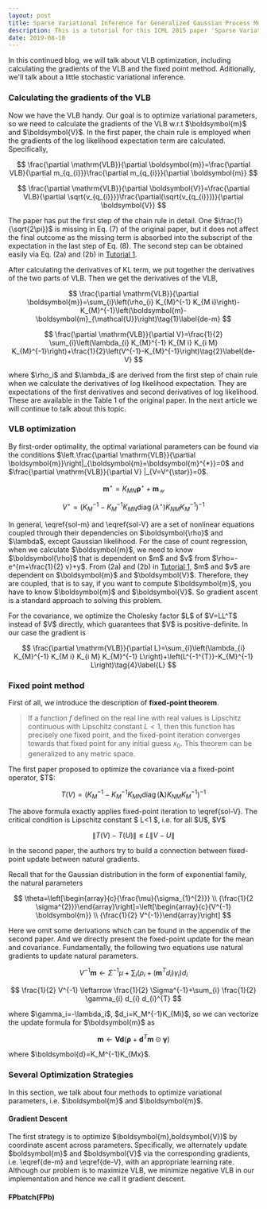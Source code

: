 ```yaml
---
layout: post
title: Sparse Variational Inference for Generalized Gaussian Process Models - Tutorial 2
description: This is a tutorial for this ICML 2015 paper 'Sparse Variational Inference for Generalized Gaussian Process Models'. It covers fixed point method, stochastic variational inference and some experiments.
date: 2019-08-10
---
```

<p>
In this continued blog, we will talk about VLB optimization, including calculating the gradients of the VLB and the fixed point method. Aditionally, we'll talk about a little stochastic variational inference.
</p>

### Calculating the gradients of the VLB
<p>
Now we have the VLB handy. Our goal is to optimize variational parameters, so we need to calculate the gradients of the VLB w.r.t $\boldsymbol{m}$ and $\boldsymbol{V}$. In the first paper, the chain rule is employed when the gradients of the log likelihood expectation term are calculated. Specifically, 
</p>

$$
\frac{\partial \mathrm{VLB}}{\partial \boldsymbol{m}}=\frac{\partial VLB}{\partial m_{q_{i}}}\frac{\partial m_{q_{i}}}{\partial \boldsymbol{m}}
$$

$$
\frac{\partial \mathrm{VLB}}{\partial \boldsymbol{V}}=\frac{\partial VLB}{\partial \sqrt{v_{q_{i}}}}\frac{\partial(\sqrt{v_{q_{i}}})}{\partial \boldsymbol{V}}
$$

<p>
The paper has put the first step of the chain rule in detail. One $\frac{1}{\sqrt{2\pi}}$ is missing in Eq. (7) of the original paper, but it does not affect the final outcome as the missing term is absorbed into the subscript of the expectation in the last step of Eq. (8). The second step can be obtained easily via Eq. (2a) and (2b) in <a href="https://kaikaizhao.github.io/notes/2019/08/09/Sparse-Variational-Inference-for-Generalized-Gaussian-Process-Models" target="_blank">Tutorial 1</a>.
</p>

<p>
After calculating the derivatives of KL term, we put together the derivatives of the two parts of VLB. Then we get the derivatives of the VLB,
</p>

$$
    \frac{\partial \mathrm{VLB}}{\partial \boldsymbol{m}}=\sum_{i}\left(\rho_{i} K_{M}^{-1} K_{M i}\right)-K_{M}^{-1}\left(\boldsymbol{m}-\boldsymbol{m}_{\mathcal{U}}\right)\tag{1}\label{de-m}
$$

$$
\frac{\partial \mathrm{VLB}}{\partial V}=\frac{1}{2} \sum_{i}\left(\lambda_{i} K_{M}^{-1} K_{M i} K_{i M} K_{M}^{-1}\right)+\frac{1}{2}\left(V^{-1}-K_{M}^{-1}\right)\tag{2}\label{de-V}
$$

<p>where $\rho_i$ and $\lambda_i$ are derived from the first step of chain rule when we calculate the derivatives of log likelihood expectation. They are expectations of the first derivatives and second derivatives of log likelihood. These are available in the Table 1 of the original paper. In the next article we will continue to talk about this topic.</p>

### VLB optimization
<p>
By first-order optimality, the optimal variational parameters can be found via the conditions $\left.\frac{\partial \mathrm{VLB}}{\partial \boldsymbol{m}}\right|_{\boldsymbol{m}=\boldsymbol{m}^{*}}=0$ and $\frac{\partial \mathrm{VLB}}{\partial V} |_{V=V^{\star}}=0$.
</p>

$$
\boldsymbol{m}^{\star}=K_{M N} \boldsymbol{\rho}^{\star}+\boldsymbol{m}_{\mathcal{U}}
\tag{3a}\label{sol-m}
$$

$$
V^{\star}=\left(K_{M}^{-1}-K_{M}^{-1} K_{M N} \operatorname{diag}\left(\lambda^{\star}\right) K_{N M} K_{M}^{-1}\right)^{-1}\tag{3b}\label{sol-V}
$$

<p>
In general, \eqref{sol-m} and \eqref{sol-V} are a set of nonlinear equations coupled through their dependencies on $\boldsymbol{\rho}$ and $\lambda$, except Gaussian likelihood. For the case of count regression, when we calculate $\boldsymbol{m}$, we need to know $\boldsymbol{\rho}$ that is dependent on $m$ and $v$ from $\rho=-e^{m+\frac{1}{2} v}+y$. From (2a) and (2b) in <a href="https://kaikaizhao.github.io/notes/2019/08/09/Sparse-Variational-Inference-for-Generalized-Gaussian-Process-Models" target="_blank">Tutorial 1</a>, $m$ and $v$ are dependent on $\boldsymbol{m}$ and $\boldsymbol{V}$. Therefore, they are coupled, that is to say, if you want to compute $\boldsymbol{m}$, you have to know $\boldsymbol{m}$ and $\boldsymbol{V}$. So gradient ascent is a standard approach to solving this problem.
</p>
<p>
For the covariance, we optimize the Cholesky factor $L$ of $V=LL^T$ instead of $V$ directly, which guarantees that $V$ is positive-definite. In our case the gradient is
</p>

$$
\frac{\partial \mathrm{VLB}}{\partial L}=\sum_{i}\left(\lambda_{i} K_{M}^{-1} K_{M i} K_{i M} K_{M}^{-1} L\right)+\left(L^{-1^{T}}-K_{M}^{-1} L\right)\tag{4}\label{L}
$$

### Fixed point method

<p>
First of all, we introduce the description of <b>fixed-point theorem</b>.
</p>

> If a function $f$ defined on the real line with real values is Lipschitz continuous with Lipschitz constant $L<1$, then this function has precisely one fixed point, and the fixed-point iteration converges towards that fixed point for any initial guess $x_{0}$. This theorem can be generalized to any metric space.

<p>
The first paper proposed to optimize the covariance via a fixed-point operator, $T$:
</p>

$$
    T(V)=\left(K_{M}^{-1}-K_{M}^{-1} K_{M N} \operatorname{diag}(\boldsymbol{\lambda}) K_{N M} K_{M}^{-1}\right)^{-1}\tag{5}\label{fp-V}
$$

<p>
The above formula exactly applies fixed-point iteration to \eqref{sol-V}. The critical condition is Lipschitz constant $ L<1 $, i.e. for all $U$, $V$
</p>

$$
\|T(V)-T(U)\| \leq L\|V-U\|
$$

<p>
In the second paper, the authors try to build a connection between fixed-point update between natural gradients.
</p>

<p>
Recall that for the Gaussian distribution in the form of exponential family, the natural parameters
</p>

$$
\theta=\left[\begin{array}{c}{\frac{\mu}{\sigma_{1}^{2}}} \\ {\frac{1}{2 \sigma^{2}}}\end{array}\right]=\left[\begin{array}{c}{V^{-1} \boldsymbol{m}} \\ {\frac{1}{2} V^{-1}}\end{array}\right]
$$

<p>
Here we omit some derivations which can be found in the appendix of the second paper. And we directly present the fixed-point update for the mean and covariance. Fundamentally, the following two equations use natural gradients to update natural parameters.
</p>

$$
V^{-1} \boldsymbol{m} \leftarrow \Sigma^{-1} \mu+\sum_{i}\left(\rho_{i}+\left(\boldsymbol{m}^{T} d_{i}\right) \gamma_{i}\right) d_{i}
$$

$$
\frac{1}{2} V^{-1} \leftarrow \frac{1}{2} \Sigma^{-1}+\sum_{i} \frac{1}{2} \gamma_{i} d_{i} d_{i}^{T}
$$

<p>
where $\gamma_i=-\lambda_i$, $d_i=K_M^{-1}K_{Mi}$, so we can vectorize the update formula for $\boldsymbol{m}$ as
</p>

$$
    \boldsymbol{m}\leftarrow \boldsymbol{V}\boldsymbol{d}(\mathbf{\rho}+\boldsymbol{d}^T\boldsymbol{m}\odot\mathbf{\gamma})
$$

<p>
where $\boldsymbol{d}=K_M^{-1}K_{Mx}$.
</p>

### Several Optimization Strategies

<p>
In this section, we talk about four methods to optimize variational parameters, i.e. $\boldsymbol{m}$ and $\boldsymbol{m}$.
</p>

#### Gradient Descent

<p>
The first strategy is to optimize $(boldsymbol{m},boldsymbol{V})$ by coordinate ascent across parameters. Specifically, we alternately update $boldsymbol{m}$ and $boldsymbol{V}$ via the corresponding gradients, i.e. \eqref{de-m} and \eqref{de-V}, with an appropriate learning rate. Although our problem is to maximize VLB, we minimize negative VLB in our implementation and hence we call it gradient descent.
</p>

#### FPbatch(FPb)


